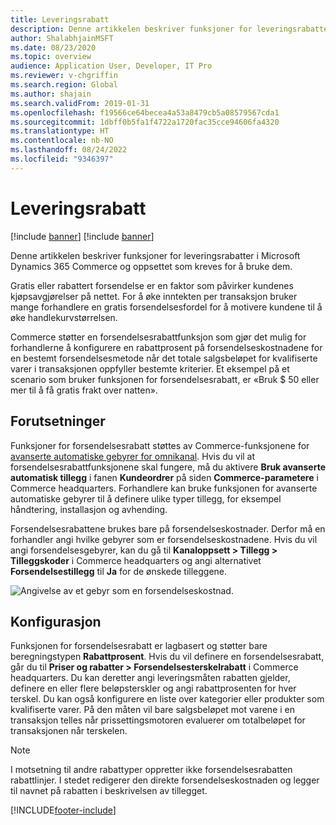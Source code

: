 ```yaml
---
title: Leveringsrabatt
description: Denne artikkelen beskriver funksjoner for leveringsrabatter i Microsoft Dynamics 365 Commerce og oppsettet som kreves for å bruke dem.
author: ShalabhjainMSFT
ms.date: 08/23/2020
ms.topic: overview
audience: Application User, Developer, IT Pro
ms.reviewer: v-chgriffin
ms.search.region: Global
ms.author: shajain
ms.search.validFrom: 2019-01-31
ms.openlocfilehash: f19566ce64becea4a53a8479cb5a08579567cda1
ms.sourcegitcommit: 1dbff0b5fa1f4722a1720fac35cce94606fa4320
ms.translationtype: HT
ms.contentlocale: nb-NO
ms.lasthandoff: 08/24/2022
ms.locfileid: "9346397"
---
```

# <a name="shipping-discount"></a>Leveringsrabatt

[!include [banner](includes/banner.md)]
[!include [banner](includes/preview-banner.md)]

Denne artikkelen beskriver funksjoner for leveringsrabatter i Microsoft Dynamics 365 Commerce og oppsettet som kreves for å bruke dem.

Gratis eller rabattert forsendelse er en faktor som påvirker kundenes kjøpsavgjørelser på nettet. For å øke inntekten per transaksjon bruker mange forhandlere en gratis forsendelsesfordel for å motivere kundene til å øke handlekurvstørrelsen.

Commerce støtter en forsendelsesrabattfunksjon som gjør det mulig for forhandlerne å konfigurere en rabattprosent på forsendelseskostnadene for en bestemt forsendelsesmetode når det totale salgsbeløpet for kvalifiserte varer i transaksjonen oppfyller bestemte kriterier. Et eksempel på et scenario som bruker funksjonen for forsendelsesrabatt, er «Bruk $ 50 eller mer til å få gratis frakt over natten».

## <a name="prerequisites"></a>Forutsetninger

Funksjoner for forsendelsesrabatt støttes av Commerce-funksjonene for [avanserte automatiske gebyrer for omnikanal](/dynamics365/unified-operations/retail/omni-auto-charges). Hvis du vil at forsendelsesrabattfunksjonene skal fungere, må du aktivere **Bruk avanserte automatisk tillegg** i fanen **Kundeordrer** på siden **Commerce-parametere** i Commerce headquarters. Forhandlere kan bruke funksjonen for avanserte automatiske gebyrer til å definere ulike typer tillegg, for eksempel håndtering, installasjon og avhending.

Forsendelsesrabattene brukes bare på forsendelseskostnader. Derfor må en forhandler angi hvilke gebyrer som er forsendelseskostnadene. Hvis du vil angi forsendelsesgebyrer, kan du gå til **Kanaloppsett \> Tillegg \> Tilleggskoder** i Commerce headquarters og angi alternativet **Forsendelsestillegg** til **Ja** for de ønskede tilleggene.

![Angivelse av et gebyr som en forsendelseskostnad.](./media/Specify_shipping_charge.png)

## <a name="configuration"></a>Konfigurasjon

Funksjonen for forsendelsesrabatt er lagbasert og støtter bare beregningstypen **Rabattprosent**. Hvis du vil definere en forsendelsesrabatt, går du til **Priser og rabatter \> Forsendelsesterskelrabatt** i Commerce headquarters. Du kan deretter angi leveringsmåten rabatten gjelder, definere en eller flere beløpsterskler og angi rabattprosenten for hver terskel. Du kan også konfigurere en liste over kategorier eller produkter som kvalifiserte varer. På den måten vil bare salgsbeløpet mot varene i en transaksjon telles når prissettingsmotoren evaluerer om totalbeløpet for transaksjonen når terskelen.

> [!NOTE]
> I motsetning til andre rabattyper oppretter ikke forsendelsesrabatten rabattlinjer. I stedet redigerer den direkte forsendelseskostnaden og legger til navnet på rabatten i beskrivelsen av tillegget.

[!INCLUDE[footer-include](../includes/footer-banner.md)]
